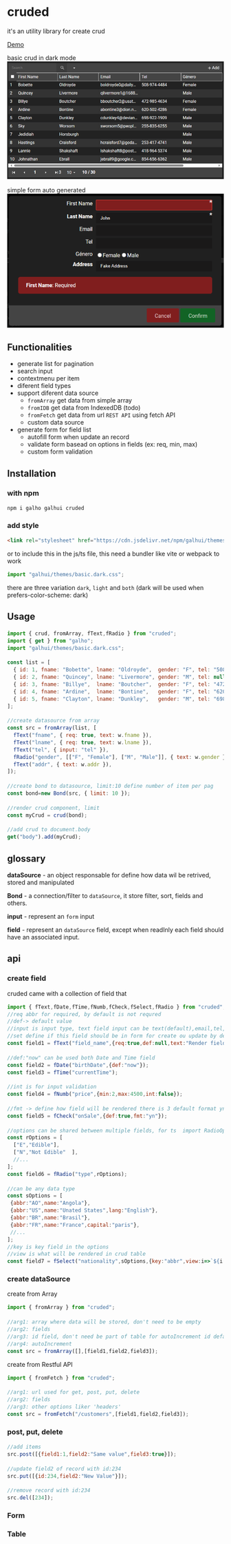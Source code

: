 # cruded

it's an utility library for create crud

[Demo](https://asrielpires.github.io/?_=cruded)

basic crud in dark mode
![basic crud in dark mode](/sample/dark.png)

simple form auto generated
![simple form auto generated](/sample/form-dark.png)

## Functionalities

- generate list for pagination
- search input
- contextmenu per item
- diferent field types
- support diferent data source
    - `fromArray` get data from simple array
    - `fromIDB` get data from IndexedDB (todo)
    - `fromFetch` get data from url `REST API` using fetch API 
    - custom data source
- generate form for field list
    - autofill form when update an record
    - validate form basead on options in fields (ex: req, min, max)
    - custom form validation

## Installation

### with npm

```console 
npm i galho galhui cruded 
```

### add style 
```html
<link rel="stylesheet" href="https://cdn.jsdelivr.net/npm/galhui/themes/basic.light.css" />
```
or 
to include this in the js/ts file, this need a bundler like vite or webpack to work
```js
import "galhui/themes/basic.dark.css";
```

there are three variation
`dark`, `light` and `both` (dark will be used when prefers-color-scheme: dark)

<!-- ### with yarn

` yarn install cruded `

### with cdn

```js
import ... from "https://cdn.jsdelivr.net/npm/cruded/cruded.min.js"
```

or if you prefer this version will declare two global variable called `cruded`
you need to include `galho` as reference

```html
<script src="https://cdn.jsdelivr.net/npm/galho/galho-iife.min.js"></script>
<script src="https://cdn.jsdelivr.net/npm/cruded/cruded-iife.min.js"></script>
``` -->

## Usage
```js
import { crud, fromArray, fText,fRadio } from "cruded";
import { get } from "galho";
import "galhui/themes/basic.dark.css";

const list = [
  { id: 1, fname: "Bobette", lname: "Oldroyde",  gender: "F", tel: "508-974-4484", addr: "Room 1396"  },
  { id: 2, fname: "Quincey", lname: "Livermore", gender: "M", tel: null,           addr: null         },
  { id: 3, fname: "Billye",  lname: "Boutcher",  gender: "F", tel: "472-985-4634", addr: "7th Floor"  },
  { id: 4, fname: "Ardine",  lname: "Bontine",   gender: "F", tel: "620-502-4286", addr: "Suite 63"   },
  { id: 5, fname: "Clayton", lname: "Dunkley",   gender: "M", tel: "698-922-1909", addr: "16th Floor" },
];

//create datasource from array
const src = fromArray(list, [
  fText("fname", { req: true, text: w.fname }),
  fText("lname", { req: true, text: w.lname }),
  fText("tel", { input: "tel" }),
  fRadio("gender", [["F", "Female"], ["M", "Male"]], { text: w.gender }),
  fText("addr", { text: w.addr }),
]);

//create bond to datasource, limit:10 define number of item per pag
const bond=new Bond(src, { limit: 10 });

//render crud component, limit
const myCrud = crud(bond);

//add crud to document.body
get("body").add(myCrud);
```
## glossary

**dataSource** - an object responsable for define how data wil be retrived, stored and manipulated

**Bond** - a connection/filter to `dataSource`, it store filter, sort, fields and others. 

**input** - represent an `form` input

**field** - represent an `dataSource` field, except when readInly each field should have an associated input.

## api
### create field

cruded came with a collection of field that
 
```js
import { fText,fDate,fTime,fNumb,fCheck,fSelect,fRadio } from "cruded";
//req abbr for required, by default is not requred
//def-> default value
//input is input type, text field input can be text(default),email,tel,url,ta(textarea)
//set define if this field should be in form for create ou update by default set is true 
const field1 = fText("field_name",{req:true,def:null,text:"Render field name",input:"email",set:false});

//def:"now" can be used both Date and Time field  
const field2 = fDate("birthDate",{def:"now"});
const field3 = fTime("currentTime");

//int is for input validation
const field4 = fNumb("price",{min:2,max:4500,int:false});

//fmt -> define how field will be rendered there is 3 default format yn->yesNo, tf->trueFalse, icon(default)->check,close icons
const field5 = fCheck("onSale",{def:true,fmt:"yn"});

//options can be shared between multiple fields, for ts  import RadioOption for validation
const rOptions = [
  ["E","Edible"],
  ["N","Not Edible"  ],
  //...
];
const field6 = fRadio("type",rOptions);

//can be any data type
const sOptions = [
 {abbr:"AO",name:"Angola"},
 {abbr:"US",name:"Unated States",lang:"English"},
 {abbr:"BR",name:"Brasil"},
 {abbr:"FR",name:"France",capital:"paris"},
 //...
];
//key is key field in the options
//view is what will be rendered in crud table
const field7 = fSelect("nationality",sOptions,{key:"abbr",view:i=>`${i.name}(${i.abbr})`});
```

### create dataSource

create from Array
```js
import { fromArray } from "cruded";

//arg1: array where data will be stored, don't need to be empty
//arg2: fields
//arg3: id field, don't need be part of table for autoIncrement id default is 'id'
//arg4: autoIncrement
const src = fromArray([],[field1,field2,field3]);
```

create from Restful API

```js
import { fromFetch } from "cruded";

//arg1: url used for get, post, put, delete
//arg2: fields
//arg3: other options liker 'headers'
const src = fromFetch("/customers",[field1,field2,field3]);
```

### post, put, delete

```js
//add items
src.post([{field1:1,field2:"Same value",field3:true}]);

//update field2 of record with id:234
src.put([{id:234,field2:"New Value"}]);

//remove record with id:234
src.del([234]);
```

### Form

### Table
